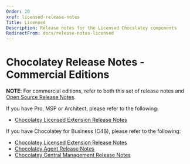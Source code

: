 ```yaml
---
Order: 20
xref: licensed-release-notes
Title: Licensed
Description: Release notes for the Licensed Chocolatey components
RedirectFrom: docs/release-notes-licensed
---
```


# Chocolatey Release Notes - Commercial Editions

**NOTE**: For commercial editions, refer to both this set of release notes and [Open Source Release Notes](xref:floss-release-notes).


If you have Pro, MSP or Architect, please refer to the following:

* [Chocolatey Licensed Extension Release Notes](xref:licensed-extension-release-notes)

If you have Chocolatey for Business (C4B), please refer to the following:

* [Chocolatey Licensed Extension Release Notes](xref:licensed-extension-release-notes)
* [Chocolatey Agent Release Notes](xref:agent-release-notes)
* [Chocolatey Central Management Release Notes](xref:ccm-release-notes)

